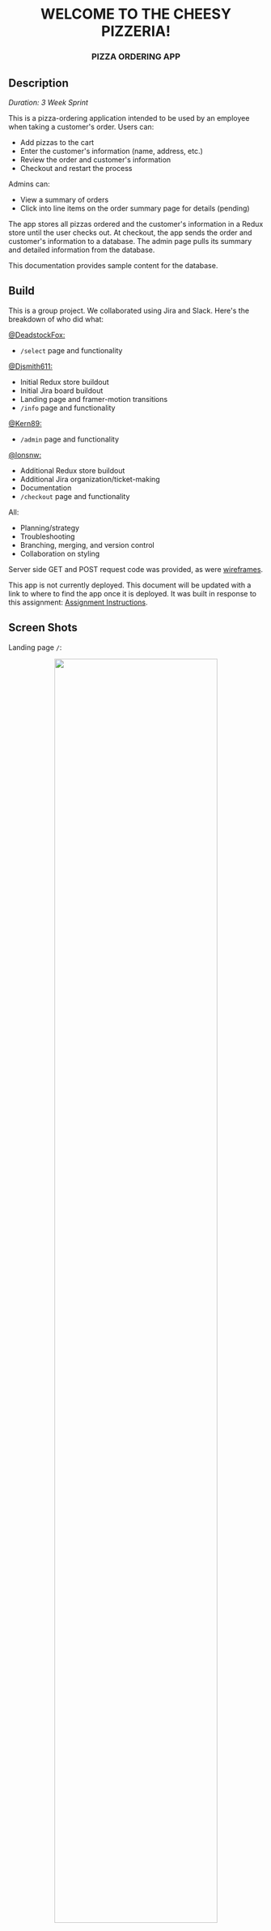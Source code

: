 # <center> WELCOME TO THE CHEESY PIZZERIA! </center>
### <center> PIZZA ORDERING APP </center>

## Description

_Duration: 3 Week Sprint_

This is a pizza-ordering application intended to be used by an employee when taking a customer's order.  Users can:

 * Add pizzas to the cart
 * Enter the customer's information (name, address, etc.)
 * Review the order and customer's information
 * Checkout and restart the process

 Admins can:

 * View a summary of orders
 * Click into line items on the order summary page for details (pending)

The app stores all pizzas ordered and the customer's information in a Redux store until the user checks out.  At checkout, the app sends the order and customer's information to a database.  The admin page pulls its summary and detailed information from the database.  

This documentation provides sample content for the database.

## Build

This is a group project.  We collaborated using Jira and Slack.  Here's the breakdown of who did what: 

[@DeadstockFox:](https://github.com/DeadstockFox)
 * `/select` page and functionality

[@Djsmith611:](https://github.com/Djsmith611)
 * Initial Redux store buildout
 * Initial Jira board buildout
 * Landing page and framer-motion transitions
 * `/info` page and functionality

[@Kern89:](https://github.com/Kern89)
 * `/admin` page and functionality

[@lonsnw:](https://github.com/lonsnw)
 * Additional Redux store buildout
 * Additional Jira organization/ticket-making
 * Documentation
 * `/checkout` page and functionality

All:
 * Planning/strategy
 * Troubleshooting
 * Branching, merging, and version control
 * Collaboration on styling

Server side GET and POST request code was provided, as were [wireframes](./wireframes/).

This app is not currently deployed.  This document will be updated with a link to where to find the app once it is deployed.  It was built in response to this assignment: [Assignment Instructions](./INSTRUCTIONS.md).

## Screen Shots

Landing page `/`:
<br />
<center><image src=public/images/landing.png width=80%></center>
<br />

Pizza selection `/select`:
<br />
<center><image src=public/images/order-page.png width=80%></center>
<br />

Customer info input `/info`:
<br />
<center><image src=public/images/info-basic.png width=80%></center>
<br />

Checkout screen `/checkout`:
<br />
<center><image src=public/images/checkout-basic.png width=80%></center>
<br />

Admin view `/admin`:
<br />
<center><image src=public/images/admin-basic.png width=80%></center>
<br />

## Prerequisites

- [Node.js](https://nodejs.org/en/)
- [Postgres](https://www.postgresql.org/download/)

## Installation

The application has been tested and run on a local machine using the browser. It may be deployed in the future but currently is only available locally.

1. Clone down a version of this repository
2. Create a database named `pizza_parlor`
3. Create and populate three tables: `line_item`, `orders`, and `pizza`.  
    - This project is built on [Postgres](https://www.postgresql.org/download/), which you will need to install to use the app
    - The `database.sql` file contained in this repository provides all of the necessary queries for creating the tables needed to run the app
    - The queries will also populate the `pizza` table with sample data
    - The `line_item` and `orders` tables will be populated when the app is used, so no sample data is needed or provided
4. Open in your editor of choice and run the following commands to install the necessary packages:

    * `npm install`
    * `npm install framer-motion`
    * `npm install moment --save`
    * `npm install @mui/material @emotion/react @emotion/styled`
    * `npm install @mui/icons-material`

5. Run `npm run server` in your terminal
6. Run `npm run client` in your terminal
7. Navigate to the localhost port provided by your terminal when you initiate your client.  The default port when running Vite, for example, is `http://localhost:5173/`

## Usage
I work at the Cheesy Pizzeria taking orders over the phone and making dough.  My coworkers on the line and I are far more interested in making amazing pizzas than managing the orders database, so our boss hired some developers to make an app that'll keep me kneading while also tracking orders and information for the managerial folks.  

The kitchen staff only needs to know the orders and whether they'll be picked up or delivered.  Our boss wants to track orders and customers over the course of the day or longer, so they're interested in building a database with information about who ordered what and when.  From there, they can track customer loyalty and see which areas of the metro they might want to target with their advertising campaigns.

In anticipation of adding ordering kiosks in our building or even allowing customers to order online, our boss also requested a landing page for the app that digitally welcomes our customers to The Cheesy Pizzeria.  The boss has an eye towards efficiency and maybe even expansion.

Here's what we did to set this app up for taking orders starting at lunch today:

1. Follow the installation instructions above
2. Select `Start your order` to begin the order
3. Select `Add to Cart` from under each pizza that the customer wants
4. Select `Next` to move to the next page and input the customer's information
5. Enter the customer's information into the fields, select whether the pizzas will be picked up or delivered, and then select `Next`
6. Review the information with the customer to ensure that the order has been taken correctly
7. After the customer has confirmed their order and information, select `Checkout`
8. The kitchen POS will return to the landing page, ready for the next order
9. In the office, managers can monitor the day's sales by calling up the admin page at `/admin`
10. _PENDING_ Managers can call up details for individual orders by clicking on line items

## Technologies

- PostgreSQL
- Express
- React
- Node
- MUI
- Moment
- Framer-Motion

## Documentation
This documentation was built following a [provided template](https://github.com/PrimeAcademy/readme-template/blob/main/README.md).   It has been edited for style,  consistency, and to provide all relevant details.

## Support
If you have suggestions or issues, please contact a member of the project team.